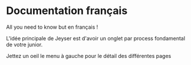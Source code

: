 # Documentation français

All you need to know but en français !

L'idée principale de Jeyser est d'avoir un onglet par process fondamental de votre junior.

Jettez un oeil le menu à gauche pour le détail des différentes pages
